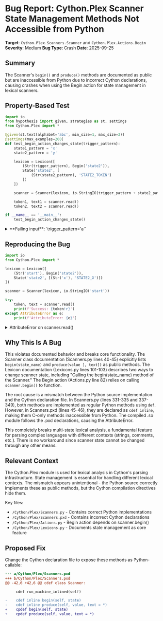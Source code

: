 # Bug Report: Cython.Plex Scanner State Management Methods Not Accessible from Python

**Target**: `Cython.Plex.Scanners.Scanner` and `Cython.Plex.Actions.Begin`
**Severity**: Medium
**Bug Type**: Crash
**Date**: 2025-09-25

## Summary

The Scanner's `begin()` and `produce()` methods are documented as public but are inaccessible from Python due to incorrect Cython declarations, causing crashes when using the Begin action for state management in lexical scanners.

## Property-Based Test

```python
import io
from hypothesis import given, strategies as st, settings
from Cython.Plex import *

@given(st.text(alphabet='abc', min_size=1, max_size=3))
@settings(max_examples=200)
def test_begin_action_changes_state(trigger_pattern):
    state1_pattern = 'x'
    state2_pattern = 'y'

    lexicon = Lexicon([
        (Str(trigger_pattern), Begin('state2')),
        State('state2', [
            (Str(state2_pattern), 'STATE2_TOKEN')
        ])
    ])

    scanner = Scanner(lexicon, io.StringIO(trigger_pattern + state2_pattern))

    token1, text1 = scanner.read()
    token2, text2 = scanner.read()

if __name__ == '__main__':
    test_begin_action_changes_state()
```

<details>

<summary>
**Failing input**: `trigger_pattern='a'`
</summary>
```
Traceback (most recent call last):
  File "/home/npc/pbt/agentic-pbt/worker_/53/hypo.py", line 24, in <module>
    test_begin_action_changes_state()
    ~~~~~~~~~~~~~~~~~~~~~~~~~~~~~~~^^
  File "/home/npc/pbt/agentic-pbt/worker_/53/hypo.py", line 6, in test_begin_action_changes_state
    @settings(max_examples=200)
                   ^^^
  File "/home/npc/miniconda/lib/python3.13/site-packages/hypothesis/core.py", line 2124, in wrapped_test
    raise the_error_hypothesis_found
  File "/home/npc/pbt/agentic-pbt/worker_/53/hypo.py", line 20, in test_begin_action_changes_state
    token1, text1 = scanner.read()
                    ~~~~~~~~~~~~^^
  File "Cython/Plex/Scanners.py", line 114, in Cython.Plex.Scanners.Scanner.read
  File "Cython/Plex/Scanners.py", line 128, in Cython.Plex.Scanners.Scanner.read
  File "Cython/Plex/Actions.py", line 82, in Cython.Plex.Actions.Begin.perform
AttributeError: 'Cython.Plex.Scanners.Scanner' object has no attribute 'begin'
Falsifying example: test_begin_action_changes_state(
    trigger_pattern='a',  # or any other generated value
)
```
</details>

## Reproducing the Bug

```python
import io
from Cython.Plex import *

lexicon = Lexicon([
    (Str('start'), Begin('state2')),
    State('state2', [(Str('x'), 'STATE2_X')])
])

scanner = Scanner(lexicon, io.StringIO('start'))

try:
    token, text = scanner.read()
    print(f'Success: {token!r}')
except AttributeError as e:
    print(f'AttributeError: {e}')
```

<details>

<summary>
AttributeError on scanner.read()
</summary>
```
AttributeError: 'Cython.Plex.Scanners.Scanner' object has no attribute 'begin'
```
</details>

## Why This Is A Bug

This violates documented behavior and breaks core functionality. The Scanner class documentation (Scanners.py lines 40-45) explicitly lists `begin(state_name)` and `produce(value [, text])` as public methods. The Lexicon documentation (Lexicons.py lines 101-103) describes two ways to change scanner state, including "Calling the begin(state_name) method of the Scanner." The Begin action (Actions.py line 82) relies on calling `scanner.begin()` to function.

The root cause is a mismatch between the Python source implementation and the Cython declaration file. In Scanners.py (lines 331-335 and 337-349), both methods are implemented as regular Python methods using `def`. However, in Scanners.pxd (lines 45-46), they are declared as `cdef inline`, making them C-only methods inaccessible from Python. The compiled .so module follows the .pxd declarations, causing the AttributeError.

This completely breaks multi-state lexical analysis, a fundamental feature for parsing complex languages with different contexts (strings, comments, etc.). There is no workaround since scanner state cannot be changed through any other means.

## Relevant Context

The Cython.Plex module is used for lexical analysis in Cython's parsing infrastructure. State management is essential for handling different lexical contexts. The mismatch appears unintentional - the Python source correctly implements these as public methods, but the Cython compilation directives hide them.

Key files:
- `/Cython/Plex/Scanners.py` - Contains correct Python implementations
- `/Cython/Plex/Scanners.pxd` - Contains incorrect Cython declarations
- `/Cython/Plex/Actions.py` - Begin action depends on scanner.begin()
- `/Cython/Plex/Lexicons.py` - Documents state management as core feature

## Proposed Fix

Change the Cython declaration file to expose these methods as Python-callable:

```diff
--- a/Cython/Plex/Scanners.pxd
+++ b/Cython/Plex/Scanners.pxd
@@ -42,6 +42,6 @@ cdef class Scanner:

     cdef run_machine_inlined(self)

-    cdef inline begin(self, state)
-    cdef inline produce(self, value, text = *)
+    cpdef begin(self, state)
+    cpdef produce(self, value, text = *)
```